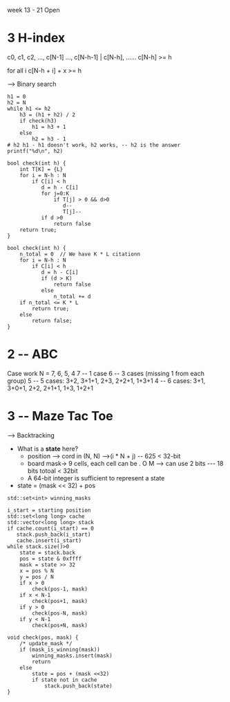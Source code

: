 week 13 - 21 Open

# 3 H-index

c0, c1, c2, ..., c[N-1]
..., c[N-h-1] | c[N-h], ......
       c[N-h] >= h

for all i
   c[N-h + i] + x >= h
   
--> Binary search
```
h1 = 0
h2 = N
while h1 <= h2
    h3 = (h1 + h2) / 2
    if check(h3)
        h1 = h3 + 1
    else
        h2 = h3 - 1
# h2 h1 - h1 doesn't work, h2 works, -- h2 is the answer 
printf("%d\n", h2)
```

```
bool check(int h) {
    int T[K] = {L}
    for i = N-h : N
        if C[i] < h
           d = h - C[i]
           for j=0:K
               if T[j] > 0 && d>0
                  d--
                  T[j]--
           if d >0    
               return false
    return true;
}
```

```
bool check(int h) {
    n_total = 0  // We have K * L citationn
    for i = N-h : N
        if C[i] < h
           d = h - C[i]
           if (d > K)
               return false
           else
               n_total += d
    if n_total <= K * L
        return true;
    else
        return false;
}
```

# 2 -- ABC

Case work
N = 7, 6, 5, 4
7 -- 1 case
6 -- 3 cases (missing 1 from each group)
5 -- 5 cases: 3+2, 3+1+1, 2+3, 2+2+1, 1+3+1 
4 -- 6 cases: 3+1, 3+0+1, 2+2, 2+1+1, 1+3, 1+2+1

# 3 -- Maze Tac Toe

--> Backtracking
* What is a **state** here?
  * position --> cord in  (N, N) -->(i * N + j)  -- 625    < 32-bit
  * board mask-> 9 cells, each cell can be . O M --> can use 2 bits --- 18 bits totoal < 32bit
  *  A 64-bit integer is sufficient to represent a state
* state = (mask << 32) + pos

```
std::set<int> winning_masks

i_start = starting position
std::set<long long> cache
std::vector<long long> stack
if cache.count(i_start) == 0
   stack.push_back(i_start)
   cache.insert(i_start)
while stack.size()>0
    state = stack.back
    pos = state & 0xffff
    mask = state >> 32
    x = pos % N
    y = pos / N
    if x > 0
        check(pos-1, mask)
    if x < N-1
        check(pos+1, mask)
    if y > 0
        check(pos-N, mask)
    if y < N-1
        check(pos+N, mask)
```

```
void check(pos, mask) {
    /* update_mask */
    if (mask_is_winning(mask))
        winning_masks.insert(mask)
        return
    else
        state = pos + (mask <<32)
        if state not in cache
            stack.push_back(state)
}
```

